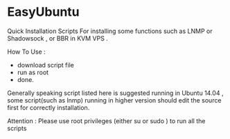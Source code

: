# EasyUbuntu
Quick Installation Scripts For installing some functions such as LNMP or Shadowsock , or BBR in KVM VPS .

How To Use :
 - download script file
 - run as root
 - done.
 
Generally speaking script listed here is suggested running in Ubuntu 14.04 , some script(such as lnmp) running in higher version should edit the source first for correctly installation.

Attention : Please use root privileges (either su or sudo ) to run all the scripts
